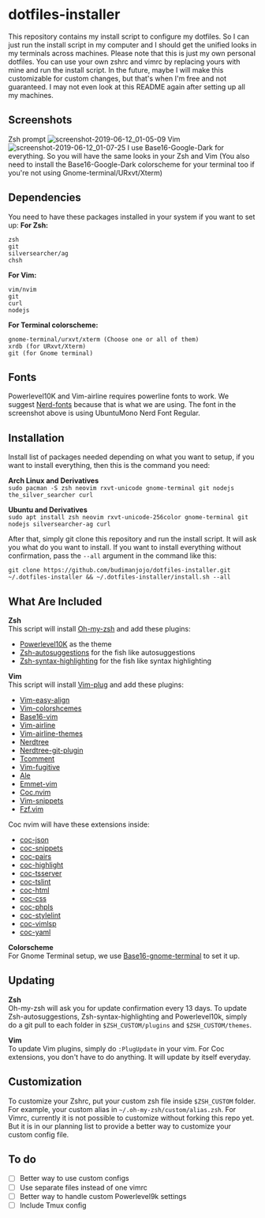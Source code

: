 # dotfiles-installer
This repository contains my install script to configure my dotfiles. So I can just run the install script in my computer and I should get the unified looks in my terminals across machines. Please note that this is just my own personal dotfiles. You can use your own zshrc and vimrc by replacing yours with mine and run the install script.
In the future, maybe I will make this customizable for custom changes, but that's when I'm free and not guaranteed. I may not even look at this README again after setting up all my machines.
## Screenshots
Zsh prompt
![screenshot-2019-06-12_01-05-09](https://user-images.githubusercontent.com/13085918/59295937-0acec800-8caf-11e9-94ed-c88c5703e963.png)
Vim
![screenshot-2019-06-12_01-07-25](https://user-images.githubusercontent.com/13085918/59295949-0dc9b880-8caf-11e9-8617-e4310db78f84.png)
I use Base16-Google-Dark for everything. So you will have the same looks in your Zsh and Vim (You also need to install the Base16-Google-Dark colorscheme for your terminal too if you're not using Gnome-terminal/URxvt/Xterm)
## Dependencies
You need to have these packages installed in your system if you want to set up:
**For Zsh:**
```
zsh
git
silversearcher/ag
chsh
```
**For Vim:**
```
vim/nvim
git
curl
nodejs
```
**For Terminal colorscheme:**
```
gnome-terminal/urxvt/xterm (Choose one or all of them)
xrdb (for URxvt/Xterm)
git (for Gnome terminal)
```
## Fonts
Powerlevel10K and Vim-airline requires powerline fonts to work. We suggest [Nerd-fonts](https://github.com/ryanoasis/nerd-fonts) because that is what we are using. The font in the screenshot above is using UbuntuMono Nerd Font Regular.
## Installation
Install list of packages needed depending on what you want to setup, if you want to install everything, then this is the command you need:

**Arch Linux and Derivatives**  
`sudo pacman -S zsh neovim rxvt-unicode gnome-terminal git nodejs the_silver_searcher curl`

**Ubuntu and Derivatives**  
`sudo apt install zsh neovim rxvt-unicode-256color gnome-terminal git nodejs silversearcher-ag curl`

After that, simply git clone this repository and run the install script. It will ask you what do you want to install. If you want to install everything without confirmation, pass the `--all` argument in the command like this:
```
git clone https://github.com/budimanjojo/dotfiles-installer.git ~/.dotfiles-installer && ~/.dotfiles-installer/install.sh --all
```
## What Are Included
**Zsh**  
This script will install [Oh-my-zsh](https://github.com/robbyrussell/oh-my-zsh) and add these plugins:
- [Powerlevel10K](https://github.com/romkatv/powerlevel10k) as the theme
- [Zsh-autosuggestions](https://github.com/zsh-users/zsh-autosuggestions) for the fish like autosuggestions
- [Zsh-syntax-highlighting](https://github.com/zsh-users/zsh-syntax-highlighting) for the fish like syntax highlighting

**Vim**  
This script will install [Vim-plug](https://github.com/junegunn/vim-plug) and add these plugins:
- [Vim-easy-align](https://github.com/junegunn/vim-easy-align)
- [Vim-colorshcemes](https://github.com/flazz/vim-colorschemes)
- [Base16-vim](https://github.com/chriskempson/base16-vim)
- [Vim-airline](https://github.com/vim-airline/vim-airline)
- [Vim-airline-themes](https://github.com/vim-airline/vim-airline-themes)
- [Nerdtree](https://github.com/scrooloose/nerdtree)
- [Nerdtree-git-plugin](https://github.com/Xuyuanp/nerdtree-git-plugin)
- [Tcomment](https://github.com/tomtom/tcomment_vim)
- [Vim-fugitive](https://github.com/tpope/vim-fugitive)
- [Ale](https://github.com/w0rp/ale)
- [Emmet-vim](https://github.com/mattn/emmet-vim)
- [Coc.nvim](https://github.com/neoclide/coc.nvim)
- [Vim-snippets](https://github.com/honza/vim-snippets)
- [Fzf.vim](https://github.com/junegunn/fzf.vim)

Coc nvim will have these extensions inside:
- [coc-json](https://github.com/neoclide/coc-json)
- [coc-snippets](https://github.com/neoclide/coc-snippets)
- [coc-pairs](https://github.com/neoclide/coc-pairs)
- [coc-highlight](https://github.com/neoclide/coc-highlight)
- [coc-tsserver](https://github.com/neoclide/coc-tsserver)
- [coc-tslint](https://github.com/neoclide/coc-tslint)
- [coc-html](https://github.com/neoclide/coc-html)
- [coc-css](https://github.com/neoclide/coc-css)
- [coc-phpls](https://github.com/marlonfan/coc-phpls)
- [coc-stylelint](https://github.com/neoclide/coc-stylelint)
- [coc-vimlsp](https://github.com/iamcco/coc-vimlsp)
- [coc-yaml](https://github.com/neoclide/coc-yaml)

**Colorscheme**  
For Gnome Terminal setup, we use [Base16-gnome-terminal](https://github.com/chriskempson/base16-gnome-terminal) to set it up.
## Updating
**Zsh**  
Oh-my-zsh will ask you for update confirmation every 13 days. To update Zsh-autosuggestions, Zsh-syntax-highlighting and Powerlevel10k, simply do a git pull to each folder in `$ZSH_CUSTOM/plugins` and `$ZSH_CUSTOM/themes`.

**Vim**  
To update Vim plugins, simply do `:PlugUpdate` in your vim. For Coc extensions, you don't have to do anything. It will update by itself everyday.

## Customization
To customize your Zshrc, put your custom zsh file inside `$ZSH_CUSTOM` folder. For example, your custom alias in `~/.oh-my-zsh/custom/alias.zsh`.
For Vimrc, currently it is not possible to customize without forking this repo yet. But it is in our planning list to provide a better way to customize your custom config file.
## To do
- [ ] Better way to use custom configs
- [ ] Use separate files instead of one vimrc
- [ ] Better way to handle custom Powerlevel9k settings
- [ ] Include Tmux config
